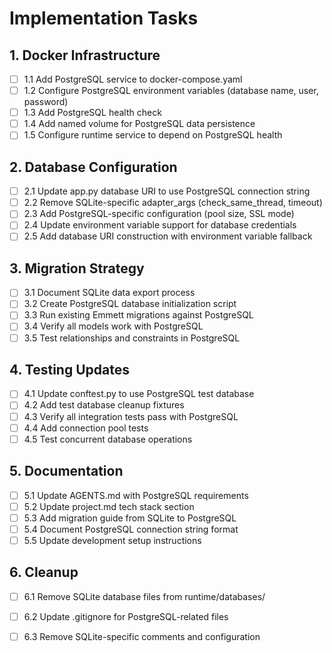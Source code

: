 # Implementation Tasks

## 1. Docker Infrastructure
- [ ] 1.1 Add PostgreSQL service to docker-compose.yaml
- [ ] 1.2 Configure PostgreSQL environment variables (database name, user, password)
- [ ] 1.3 Add PostgreSQL health check
- [ ] 1.4 Add named volume for PostgreSQL data persistence
- [ ] 1.5 Configure runtime service to depend on PostgreSQL health

## 2. Database Configuration
- [ ] 2.1 Update app.py database URI to use PostgreSQL connection string
- [ ] 2.2 Remove SQLite-specific adapter_args (check_same_thread, timeout)
- [ ] 2.3 Add PostgreSQL-specific configuration (pool size, SSL mode)
- [ ] 2.4 Update environment variable support for database credentials
- [ ] 2.5 Add database URI construction with environment variable fallback

## 3. Migration Strategy
- [ ] 3.1 Document SQLite data export process
- [ ] 3.2 Create PostgreSQL database initialization script
- [ ] 3.3 Run existing Emmett migrations against PostgreSQL
- [ ] 3.4 Verify all models work with PostgreSQL
- [ ] 3.5 Test relationships and constraints in PostgreSQL

## 4. Testing Updates
- [ ] 4.1 Update conftest.py to use PostgreSQL test database
- [ ] 4.2 Add test database cleanup fixtures
- [ ] 4.3 Verify all integration tests pass with PostgreSQL
- [ ] 4.4 Add connection pool tests
- [ ] 4.5 Test concurrent database operations

## 5. Documentation
- [ ] 5.1 Update AGENTS.md with PostgreSQL requirements
- [ ] 5.2 Update project.md tech stack section
- [ ] 5.3 Add migration guide from SQLite to PostgreSQL
- [ ] 5.4 Document PostgreSQL connection string format
- [ ] 5.5 Update development setup instructions

## 6. Cleanup
- [ ] 6.1 Remove SQLite database files from runtime/databases/
- [ ] 6.2 Update .gitignore for PostgreSQL-related files
- [ ] 6.3 Remove SQLite-specific comments and configuration


